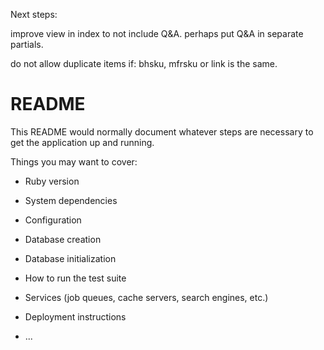 Next steps:

improve view in index to not include Q&A. perhaps put Q&A in separate partials.

do not allow duplicate items if: bhsku, mfrsku or link is the same.


# README

This README would normally document whatever steps are necessary to get the
application up and running.

Things you may want to cover:

* Ruby version

* System dependencies

* Configuration

* Database creation

* Database initialization

* How to run the test suite

* Services (job queues, cache servers, search engines, etc.)

* Deployment instructions

* ...
